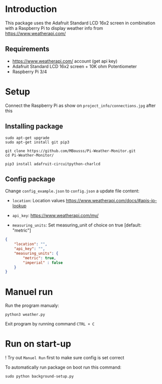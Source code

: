 Introduction
============
This package uses the Adafruit Standard LCD 16x2 screen in combination with a Raspberry Pi to display weather info from https://www.weatherapi.com/

Requirements
------------
- https://www.weatherapi.com/ account (get api key)
- Adafruit Standard LCD 16x2 screen + 10K ohm Potentiometer
- Raspberry Pi 3/4

Setup
=============

Connect the Raspberry Pi as show on  ``project_info/connections.jpg`` after this

Installing package
--------------------

    sudo apt-get upgrade
    sudo apt-get install git pip3

	git clone https://github.com/MBousss/Pi-Weather-Monitor.git
	cd Pi-Weather-Monitor/

    pip3 install adafruit-circuitpython-charlcd

Config package
--------------------

Change ``config_example.json`` to ``config.json`` a update file content:

- ``location``: Location values https://www.weatherapi.com/docs/#apis-ip-lookup

- ``api_key``: https://www.weatherapi.com/my/
  
- ``measuring_units``: Set measuring_unit of choice on true [default: "metric"]


```json
{
    "location": "",
    "api_key": "",
    "measuring_units": {
        "metric": true,
        "imperial" : false
    }
}
```

Manuel run
===
Run the program manualy:

    python3 weather.py

Exit program by running command ``CTRL + C``


Run on start-up
===============
! Try out ``Manuel Run`` first to make sure config is set correct  

To automatically run package on boot run this command:

	sudo python background-setup.py